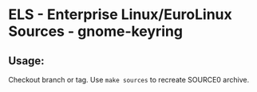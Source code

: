 # ELS - Enterprise Linux/EuroLinux Sources - gnome-keyring
 
## Usage:
  Checkout branch or tag. Use `make sources` to recreate  SOURCE0 archive.

